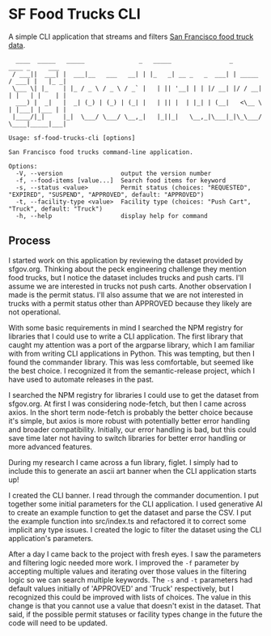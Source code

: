 # SF Food Trucks CLI

A simple CLI application that streams and filters [San Francisco food truck data](https://data.sfgov.org/api/views/rqzj-sfat/rows.csv).

```text
  ____  _____   _____               _   _____                _           ____ _     ___
 / ___||  ___| |  ___|__   ___   __| | |_   _| __ _   _  ___| | _____   / ___| |   |_ _|
 \___ \| |_    | |_ / _ \ / _ \ / _` |   | || '__| | | |/ __| |/ / __| | |   | |    | |
  ___) |  _|   |  _| (_) | (_) | (_| |   | || |  | |_| | (__|   <\__ \ | |___| |___ | |
 |____/|_|     |_|  \___/ \___/ \__,_|   |_||_|   \__,_|\___|_|\_\___/  \____|_____|___|

Usage: sf-food-trucks-cli [options]

San Francisco food trucks command-line application.

Options:
  -V, --version                output the version number
  -f, --food-items [value...]  Search food items for keyword
  -s, --status <value>         Permit status (choices: "REQUESTED", "EXPIRED", "SUSPEND", "APPROVED", default: "APPROVED")
  -t, --facility-type <value>  Facility type (choices: "Push Cart", "Truck", default: "Truck")
  -h, --help                   display help for command
```

## Process

I started work on this application by reviewing the dataset provided by sfgov.org. Thinking about the peck engineering challenge they mention food trucks, but I notice the dataset includes trucks and push carts. I'll assume we are interested in trucks not push carts. Another observation I made is the permit status. I'll also assume that we are not interested in trucks with a permit status other than APPROVED because they likely are not operational.

With some basic requirements in mind I searched the NPM registry for libraries that I could use to write a CLI application. The first library that caught my attention was a port of the argparse library, which I am familiar with from writing CLI applications in Python. This was tempting, but then I found the commander library. This was less comfortable, but seemed like the best choice. I recognized it from the semantic-release project, which I have used to automate releases in the past.

I searched the NPM registry for libraries I could use to get the dataset from sfgov.org. At first I was considering node-fetch, but then I came across axios. In the short term node-fetch is probably the better choice because it's simple, but axios is more robust with potentially better error handling and broader compatibility. Initially, our error handling is bad, but this could save time later not having to switch libraries for better error handling or more advanced features.

During my research I came across a fun library, figlet. I simply had to include this to generate an ascii art banner when the CLI application starts up!

I created the CLI banner. I read through the commander documention. I put together some initial parameters for the CLI application. I used generative AI to create an example function to get the dataset and parse the CSV. I put the example function into src/index.ts and refactored it to correct some implicit any type issues. I created the logic to filter the dataset using the CLI application's parameters.

After a day I came back to the project with fresh eyes. I saw the parameters and filtering logic needed more work. I improved the `-f` parameter by accepting multiple values and iterating over those values in the filtering logic so we can search multiple keywords. The `-s` and `-t` parameters had default values initially of 'APPROVED' and 'Truck' respectively, but I recognized this could be improved with lists of choices. The value in this change is that you cannot use a value that doesn't exist in the dataset. That said, if the possible permit statuses or facility types change in the future the code will need to be updated.
